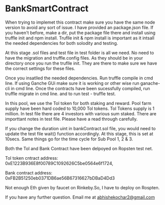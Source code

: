 # BankSmartContract

When trying to implemet this contract make sure you have the same node version to avoid any sort of issue.
I have provided an package.json file. 
If you haven't before, make a dir, put the package file there and install using truffle init and npm install.
Truflle init & npm install is important as it intsall the needed dependencies for both solodity and testing.

At this stage .sol files and test file in test folder is all we need. No need to have the migration and truffle.config files. As they should be in your directory once you run the truflle init. They are there to make sure we have the correct settings for these files.

Once you insatlled the needed dependencies. Run truffle compile in cmd line. If using Ganche GUi make sure it is working or other wise run ganache-cli in cmd line.
Once the contracts have been sucessfully compiled, run truffle migrate in cmd line. and to run test - truffle test. 

In this pool, we use the Tol token for both staking and reward. Pool farm supply have been hard coded to 10,000 Tol tokens. Tol Tokens supply is 1 million. In test file there are 4 investors with various sum staked. There are importtant notes in test file. Please have a read through carefully.

If you change the duration uint in bankContract.sol file, you would need to update the test file wait() function accordingly. At this stage, this is set at 10secs. Same things go for the time cycle for Sub Pool 1, 2 & 3. 

Both the Tol and Bank Contract have been delpoyed on Ropsten test net.

Tol token cntract address:  0xE1223B936E8f00789C1092626C5be0564e6f1724,

Bank contract address: 0xFB2B51250eb0371DB6ae56B67316627bDBaD4Dd3

Not enough Eth given by faucet on Rinkeby.So, I have to deploy on Rospten.

If you have any further question. Email me at abhishekochar2@gmail.com
